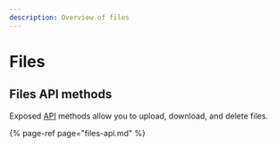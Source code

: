 ```yaml
---
description: Overview of files
---
```


# Files

## 

## Files API methods

Exposed [API](https://docs.codemash.io/sdks) methods allow you to upload, download, and delete files.

{% page-ref page="files-api.md" %}

